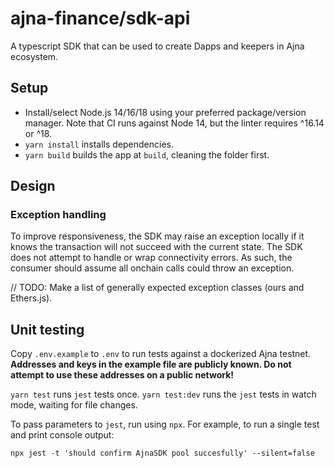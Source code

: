 # ajna-finance/sdk-api

A typescript SDK that can be used to create Dapps and keepers in Ajna ecosystem.

## Setup

- Install/select Node.js 14/16/18 using your preferred package/version manager. Note that CI runs against Node 14, but the linter requires ^16.14 or ^18.
- `yarn install` installs dependencies.
- `yarn build` builds the app at `build`, cleaning the folder first.

## Design

### Exception handling

To improve responsiveness, the SDK may raise an exception locally if it knows the transaction will not succeed with the current state. The SDK does not attempt to handle or wrap connectivity errors. As such, the consumer should assume all onchain calls could throw an exception.

// TODO: Make a list of generally expected exception classes (ours and Ethers.js).

## Unit testing

Copy `.env.example` to `.env` to run tests against a dockerized Ajna testnet.
**Addresses and keys in the example file are publicly known. Do not attempt to use these addresses on a public network!**

`yarn test` runs `jest` tests once.
`yarn test:dev` runs the `jest` tests in watch mode, waiting for file changes.

To pass parameters to `jest`, run using `npx`. For example, to run a single test and print console output:

```
npx jest -t 'should confirm AjnaSDK pool succesfully' --silent=false
```
